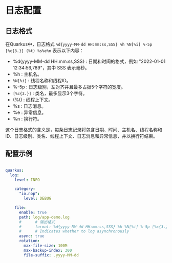 # 日志配置

## 日志格式

在Quarkus中，日志格式  `%d{yyyy-MM-dd HH:mm:ss,SSS} %h %N[%i] %-5p [%c{3.}] (%t) %s%e%n`  表示以下内容：

- %d{yyyy-MM-dd HH:mm:ss,SSS} : 日期和时间的格式，例如 "2022-01-01 12:34:56,789"，其中 SSS 表示毫秒。
- %h : 主机名。
- `%N[%i]` : 线程名称和线程ID。
- %-5p : 日志级别，左对齐并且最多占据5个字符的宽度。
- `[%c{3.}]` : 类名，最多显示3个字符。
- (%t) : 线程上下文。
- %s : 日志消息。
- %e : 异常信息。
- %n : 换行符。

这个日志格式的含义是，每条日志记录将包含日期、时间、主机名、线程名称和ID、日志级别、类名、线程上下文、日志消息和异常信息，并以换行符结束。

## 配置示例

````yaml

quarkus:
  log:
    level: INFO

    category:
      "io.nop":
        level: DEBUG

    file:
      enable: true
      path: log/app-demo.log
      #      # 输出格式
      #      format: %d{yyyy-MM-dd HH:mm:ss,SSS} %h %N[%i] %-5p [%c{3.}] (%t) %s%e%n
      #      # Indicates whether to log asynchronously
      async: true
      rotation:
        max-file-size: 100M
        max-backup-index: 300
        file-suffix: .yyyy-MM-dd

````